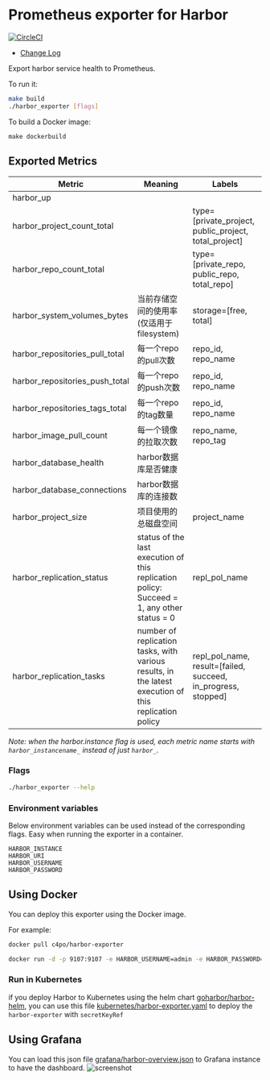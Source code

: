 # Prometheus exporter for Harbor 

[![CircleCI](https://circleci.com/gh/c4po/harbor_exporter.svg?style=svg)](https://circleci.com/gh/c4po/harbor_exporter)

- [Change Log](CHANGELOG.md)

Export harbor service health to Prometheus.

To run it:

```bash
make build
./harbor_exporter [flags]
```

To build a Docker image:

```
make dockerbuild
```

## Exported Metrics

| Metric | Meaning | Labels |
| ------ | ------- | ------ |
|harbor_up| | |
|harbor_project_count_total| |type=[private_project, public_project, total_project]|
|harbor_repo_count_total| |type=[private_repo, public_repo, total_repo]|
|harbor_system_volumes_bytes|当前存储空间的使用率(仅适用于filesystem)|storage=[free, total]|
|harbor_repositories_pull_total|每一个repo的pull次数|repo_id, repo_name|
|harbor_repositories_push_total|每一个repo的push次数|repo_id, repo_name|
|harbor_repositories_tags_total|每一个repo的tag数量|repo_id, repo_name|
|harbor_image_pull_count|每一个镜像的拉取次数|repo_name, repo_tag|
|harbor_database_health|harbor数据库是否健康||
|harbor_database_connections|harbor数据库的连接数||
|harbor_project_size|项目使用的总磁盘空间|project_name|
|harbor_replication_status|status of the last execution of this replication policy: Succeed = 1, any other status = 0|repl_pol_name|
|harbor_replication_tasks|number of replication tasks, with various results, in the latest execution of this replication policy|repl_pol_name, result=[failed, succeed, in_progress, stopped]|

_Note: when the harbor.instance flag is used, each metric name starts with `harbor_instancename_` instead of just `harbor_`._

### Flags

```bash
./harbor_exporter --help
```

### Environment variables
Below environment variables can be used instead of the corresponding flags. Easy when running the exporter in a container.

```
HARBOR_INSTANCE
HARBOR_URI
HARBOR_USERNAME
HARBOR_PASSWORD
```

## Using Docker

You can deploy this exporter using the Docker image.

For example:

```bash
docker pull c4po/harbor-exporter

docker run -d -p 9107:9107 -e HARBOR_USERNAME=admin -e HARBOR_PASSWORD=password c4po/harbor-exporter --harbor.server=https://harbor.dev
```
### Run in Kubernetes

if you deploy Harbor to Kubernetes using the helm chart [goharbor/harbor-helm](https://github.com/goharbor/harbor-helm), you can use this file [kubernetes/harbor-exporter.yaml](kubernetes/harbor-exporter.yaml) to deploy the `harbor-exporter` with `secretKeyRef`

## Using Grafana

You can load this json file [grafana/harbor-overview.json](grafana/harbor-overview.json) to Grafana instance to have the dashboard. ![screenshot](grafana/screenshot.png)
